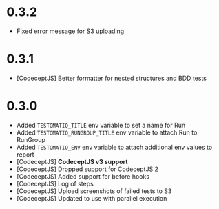 # 0.3.2

* Fixed error message for S3 uploading

# 0.3.1

* [CodeceptJS] Better formatter for nested structures and BDD tests

# 0.3.0

* Added `TESTOMATIO_TITLE` env variable to set a name for Run
* Added `TESTOMATIO_RUNGROUP_TITLE` env variable to attach Run to RunGroup
* Added `TESTOMATIO_ENV` env variable to attach additional env values to report
* [CodeceptJS] **CodeceptJS v3 support**
* [CodeceptJS] Dropped support for CodeceptJS 2
* [CodeceptJS] Added support for before hooks
* [CodeceptJS] Log of steps
* [CodeceptJS] Upload screenshots of failed tests to S3
* [CodeceptJS] Updated to use with parallel execution
